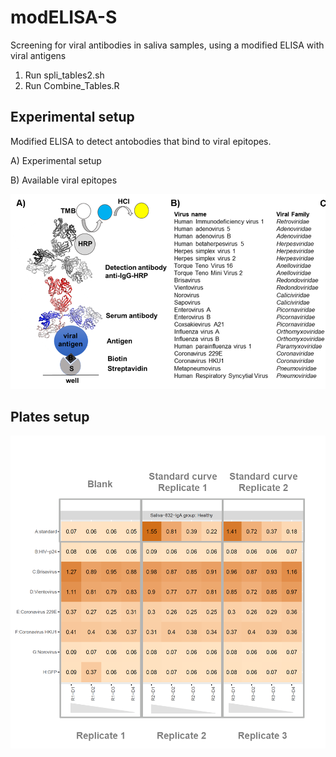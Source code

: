 # modELISA-S
Screening for viral antibodies in saliva samples, using a modified ELISA with viral antigens


1. Run spli_tables2.sh 
2. Run Combine_Tables.R

## Experimental setup

Modified ELISA to detect antobodies that bind to viral epitopes. 

A) Experimental setup

B) Available viral epitopes

![experiment!](experiment-image.png)

## Plates setup 

![plates!](plate-setup.png)
